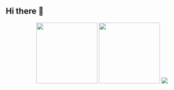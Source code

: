 ## Hi there 👋

<div align="center">

  <!-- Stats & Top Langs -->
  <img src="https://github-readme-stats.vercel.app/api?username=humam-ashaq&show_icons=true&theme=tokyonight" height="160"/>
  <img src="https://github-readme-stats.vercel.app/api/top-langs/?username=humam-ashaq&layout=compact&theme=tokyonight" height="160"/>

  <!-- Streak -->
  <img src="https://streak-stats.demolab.com?user=humam-ashaq&theme=tokyonight"/>

</div>

<!--
**humam-ashaq/humam-ashaq** is a ✨ _special_ ✨ repository because its `README.md` (this file) appears on your GitHub profile.

Here are some ideas to get you started:

- 🔭 I’m currently working on ...
- 🌱 I’m currently learning ...
- 👯 I’m looking to collaborate on ...
- 🤔 I’m looking for help with ...
- 💬 Ask me about ...
- 📫 How to reach me: ...
- 😄 Pronouns: ...
- ⚡ Fun fact: ...
-->
